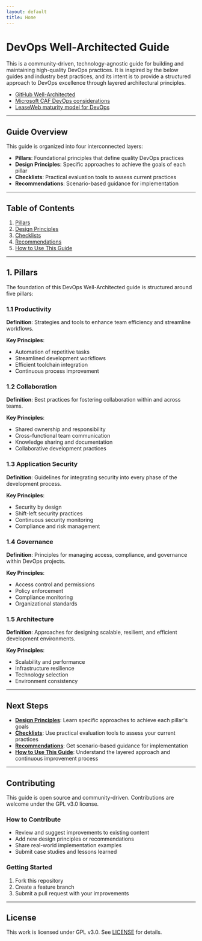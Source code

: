 ```yaml
---
layout: default
title: Home
---
```


# DevOps Well-Architected Guide

This is a community-driven, technology-agnostic guide for building and maintaining high-quality DevOps practices. It is inspired by the below guides and industry best practices, and its intent is to provide a structured approach to DevOps excellence through layered architectural principles. 

* [GitHub Well-Architected](https://wellarchitected.github.com)
* [Microsoft CAF DevOps considerations](https://learn.microsoft.com/en-us/azure/cloud-adoption-framework/ready/considerations/devops-principles-and-practices) 
* [ LeaseWeb maturity model for DevOps](https://github.com/leaseweb/devops-maturity-model)

---

## Guide Overview

This guide is organized into four interconnected layers:

- **Pillars**: Foundational principles that define quality DevOps practices
- **Design Principles**: Specific approaches to achieve the goals of each pillar  
- **Checklists**: Practical evaluation tools to assess current practices
- **Recommendations**: Scenario-based guidance for implementation

---

## Table of Contents

1. [Pillars](#1-pillars)
2. [Design Principles](devops-well-architected-guide/design-principles.md)
3. [Checklists](devops-well-architected-guide/checklists.md)
4. [Recommendations](devops-well-architected-guide/recommendations.md)
5. [How to Use This Guide](devops-well-architected-guide/how-to-use.md)

---

## 1. Pillars

The foundation of this DevOps Well-Architected guide is structured around five pillars:

### 1.1 Productivity

**Definition**: Strategies and tools to enhance team efficiency and streamline workflows.

**Key Principles**:
- Automation of repetitive tasks
- Streamlined development workflows
- Efficient toolchain integration
- Continuous process improvement

### 1.2 Collaboration

**Definition**: Best practices for fostering collaboration within and across teams.

**Key Principles**:
- Shared ownership and responsibility
- Cross-functional team communication
- Knowledge sharing and documentation
- Collaborative development practices

### 1.3 Application Security

**Definition**: Guidelines for integrating security into every phase of the development process.

**Key Principles**:
- Security by design
- Shift-left security practices
- Continuous security monitoring
- Compliance and risk management

### 1.4 Governance

**Definition**: Principles for managing access, compliance, and governance within DevOps projects.

**Key Principles**:
- Access control and permissions
- Policy enforcement
- Compliance monitoring
- Organizational standards

### 1.5 Architecture

**Definition**: Approaches for designing scalable, resilient, and efficient development environments.

**Key Principles**:
- Scalability and performance
- Infrastructure resilience
- Technology selection
- Environment consistency

---

## Next Steps

- **[Design Principles](devops-well-architected-guide/design-principles.md)**: Learn specific approaches to achieve each pillar's goals
- **[Checklists](devops-well-architected-guide/checklists.md)**: Use practical evaluation tools to assess your current practices  
- **[Recommendations](devops-well-architected-guide/recommendations.md)**: Get scenario-based guidance for implementation
- **[How to Use This Guide](devops-well-architected-guide/how-to-use.md)**: Understand the layered approach and continuous improvement process

---

## Contributing

This guide is open source and community-driven. Contributions are welcome under the GPL v3.0 license. 

### How to Contribute
- Review and suggest improvements to existing content
- Add new design principles or recommendations
- Share real-world implementation examples
- Submit case studies and lessons learned

### Getting Started
1. Fork this repository
2. Create a feature branch
3. Submit a pull request with your improvements

---

## License

This work is licensed under GPL v3.0. See [LICENSE](LICENSE) for details.
